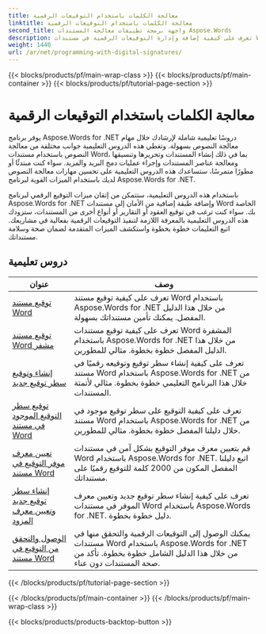 ```yaml
---
title: معالجة الكلمات باستخدام التوقيعات الرقمية
linktitle: معالجة الكلمات باستخدام التوقيعات الرقمية
second_title: واجهة برمجة تطبيقات معالجة المستندات Aspose.Words
description: تعرف على كيفية إضافة وإدارة التوقيعات الرقمية في مستندات Word باستخدام Aspose.Words for .NET. ترشدك البرامج التعليمية خلال الخطوات اللازمة لإنشاء التوقيعات الرقمية وإضافتها إلى مستنداتك.
weight: 1440
url: /ar/net/programming-with-digital-signatures/
---
```


{{< blocks/products/pf/main-wrap-class >}}
{{< blocks/products/pf/main-container >}}
{{< blocks/products/pf/tutorial-page-section >}}

# معالجة الكلمات باستخدام التوقيعات الرقمية

يوفر برنامج Aspose.Words for .NET دروسًا تعليمية شاملة لإرشادك خلال مهام معالجة النصوص بسهولة. وتغطي هذه الدروس التعليمية جوانب مختلفة من معالجة النصوص باستخدام مستندات Word، بما في ذلك إنشاء المستندات وتحريرها وتنسيقها ومعالجة عناصر المستندات وإجراء عمليات دمج البريد والمزيد. سواء كنت مبتدئًا أو مطورًا متمرسًا، ستساعدك هذه الدروس التعليمية على تحسين مهارات معالجة النصوص لديك باستخدام الميزات القوية لبرنامج Aspose.Words for .NET.

باستخدام هذه الدروس التعليمية، ستتمكن من إتقان ميزات التوقيع الرقمي لبرنامج Aspose.Words for .NET وإضافة طبقة إضافية من الأمان إلى مستندات Word الخاصة بك. سواء كنت ترغب في توقيع العقود أو التقارير أو أنواع أخرى من المستندات، ستزودك هذه الدروس التعليمية بالمعرفة اللازمة لتنفيذ التوقيعات الرقمية بفعالية في مشاريعك. اتبع التعليمات خطوة بخطوة واستكشف الميزات المتقدمة لضمان صحة وسلامة مستنداتك.

 ## دروس تعليمية
| عنوان | وصف |
| --- | --- |
| [توقيع مستند Word](./sign-document/) | تعرف على كيفية توقيع مستند Word باستخدام Aspose.Words for .NET من خلال هذا الدليل المفصل. يمكنك تأمين مستنداتك بسهولة. |
| [توقيع مستند Word مشفر](./signing-encrypted-document/) | تعرف على كيفية توقيع مستندات Word المشفرة باستخدام Aspose.Words for .NET من خلال هذا الدليل المفصل خطوة بخطوة. مثالي للمطورين. |
| [إنشاء وتوقيع سطر توقيع جديد](./creating-and-signing-new-signature-line/) | تعرف على كيفية إنشاء سطر توقيع وتوقيعه رقميًا في مستند Word باستخدام Aspose.Words for .NET من خلال هذا البرنامج التعليمي خطوة بخطوة. مثالي لأتمتة المستندات. |
| [توقيع سطر التوقيع الموجود في مستند Word](./signing-existing-signature-line/) | تعرف على كيفية التوقيع على سطر توقيع موجود في مستند Word باستخدام Aspose.Words for .NET من خلال دليلنا المفصل خطوة بخطوة. مثالي للمطورين. |
| [تعيين معرف موفر التوقيع في مستند Word](./set-signature-provider-id/) | قم بتعيين معرف موفر التوقيع بشكل آمن في مستندات Word باستخدام Aspose.Words for .NET. اتبع دليلنا المفصل المكون من 2000 كلمة للتوقيع رقميًا على مستنداتك. |
| [إنشاء سطر توقيع جديد وتعيين معرف المزود](./create-new-signature-line-and-set-provider-id/) | تعرف على كيفية إنشاء سطر توقيع جديد وتعيين معرف الموفر في مستندات Word باستخدام Aspose.Words for .NET. دليل خطوة بخطوة. |
| [الوصول والتحقق من التوقيع في مستند Word](./access-and-verify-signature/) | يمكنك الوصول إلى التوقيعات الرقمية والتحقق منها في مستندات Word باستخدام Aspose.Words for .NET من خلال هذا الدليل الشامل خطوة بخطوة. تأكد من صحة المستندات دون عناء. |
{{< /blocks/products/pf/tutorial-page-section >}}

{{< /blocks/products/pf/main-container >}}
{{< /blocks/products/pf/main-wrap-class >}}

{{< blocks/products/products-backtop-button >}}
